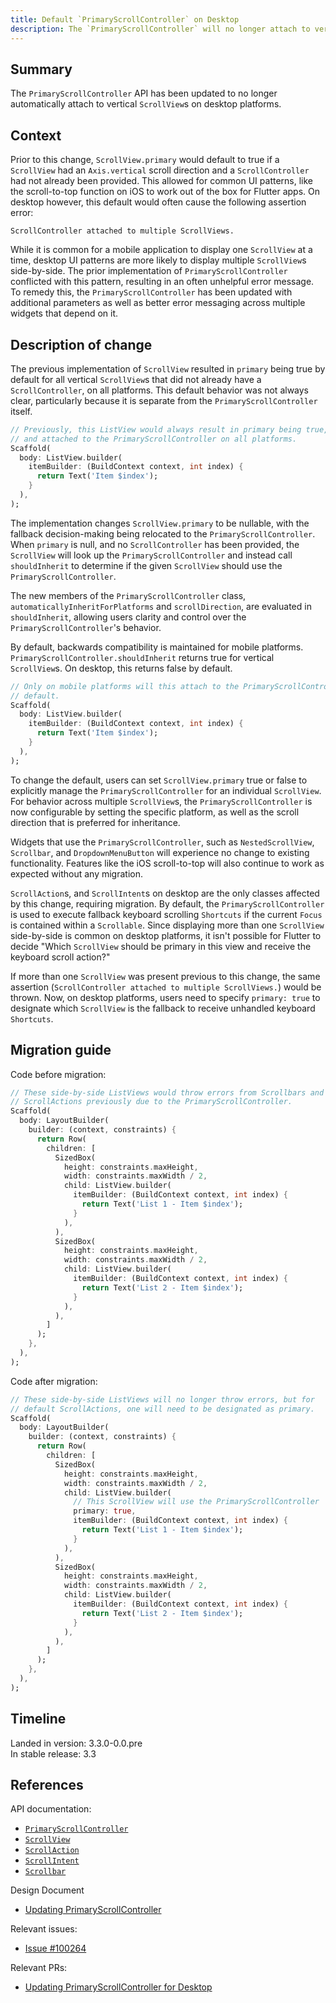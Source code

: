 ```yaml
---
title: Default `PrimaryScrollController` on Desktop
description: The `PrimaryScrollController` will no longer attach to vertical `ScrollView`s automatically on Desktop.
---
```


## Summary

The `PrimaryScrollController` API has been updated to no longer automatically
attach to vertical `ScrollView`s on desktop platforms.

## Context

Prior to this change, `ScrollView.primary` would default to true if a
`ScrollView` had an `Axis.vertical` scroll direction and a `ScrollController`
had not already been provided. This allowed for common UI patterns, like the
scroll-to-top function on iOS to work out of the box for Flutter apps.
On desktop however, this default would often cause the following assertion error:

```
ScrollController attached to multiple ScrollViews.
```

While it is common for a mobile application to display one `ScrollView` at a time,
desktop UI patterns are more likely to display multiple `ScrollView`s
side-by-side. The prior implementation of `PrimaryScrollController` conflicted
with this pattern, resulting in an often unhelpful error message. To remedy this,
the `PrimaryScrollController` has been updated with additional parameters as
well as better error messaging across multiple widgets that depend on it.

## Description of change

The previous implementation of `ScrollView` resulted in `primary` being true by
default for all vertical `ScrollView`s that did not already have a
`ScrollController`, on all platforms. This default behavior was not always clear,
particularly because it is separate from the `PrimaryScrollController` itself.

<!-- skip -->
```dart
// Previously, this ListView would always result in primary being true,
// and attached to the PrimaryScrollController on all platforms.
Scaffold(
  body: ListView.builder(
    itemBuilder: (BuildContext context, int index) {
      return Text('Item $index');
    }
  ),
);
```

The implementation changes `ScrollView.primary` to be nullable, with the fallback
decision-making being relocated to the `PrimaryScrollController`.
When `primary` is null, and no `ScrollController` has been provided, the `ScrollView`
will look up the `PrimaryScrollController` and instead call `shouldInherit` to
determine if the given `ScrollView` should use the `PrimaryScrollController`.

The new members of the `PrimaryScrollController` class,
`automaticallyInheritForPlatforms` and `scrollDirection`, are evaluated in
`shouldInherit`, allowing users clarity and control over the
`PrimaryScrollController`'s behavior.

By default, backwards compatibility is maintained for mobile platforms.
`PrimaryScrollController.shouldInherit` returns true for vertical
`ScrollView`s. On desktop, this returns false by default.

<!-- skip -->
```dart
// Only on mobile platforms will this attach to the PrimaryScrollController by
// default.
Scaffold(
  body: ListView.builder(
    itemBuilder: (BuildContext context, int index) {
      return Text('Item $index');
    }
  ),
);
```

To change the default, users can set `ScrollView.primary` true or false to
explicitly manage the `PrimaryScrollController` for an individual `ScrollView`.
For behavior across multiple `ScrollView`s, the `PrimaryScrollController` is now
configurable by setting the specific platform, as well as the scroll direction
that is preferred for inheritance.

Widgets that use the `PrimaryScrollController`, such as `NestedScrollView`,
`Scrollbar`, and `DropdownMenuButton` will experience no change to existing
functionality. Features like the iOS scroll-to-top will also continue to work as
expected without any migration.

`ScrollAction`s, and `ScrollIntent`s on desktop are the only classes affected by
this change, requiring migration. By default, the `PrimaryScrollController` is
used to execute fallback keyboard scrolling `Shortcuts` if the current `Focus` is
contained within a `Scrollable`. Since displaying more than one `ScrollView`
side-by-side is common on desktop platforms, it isn't possible for
Flutter to decide "Which `ScrollView` should be primary in this view and receive
the keyboard scroll action?"

If more than one `ScrollView` was present previous to this change, the same
assertion (`ScrollController attached to multiple ScrollViews.`) would be thrown.
Now, on desktop platforms, users need to specify `primary: true` to
designate which `ScrollView` is the fallback to receive unhandled keyboard
`Shortcuts`.

## Migration guide

Code before migration:

<!-- skip -->
```dart
// These side-by-side ListViews would throw errors from Scrollbars and
// ScrollActions previously due to the PrimaryScrollController.
Scaffold(
  body: LayoutBuilder(
    builder: (context, constraints) {
      return Row(
        children: [
          SizedBox(
            height: constraints.maxHeight,
            width: constraints.maxWidth / 2,
            child: ListView.builder(
              itemBuilder: (BuildContext context, int index) {
                return Text('List 1 - Item $index');
              }
            ),
          ),
          SizedBox(
            height: constraints.maxHeight,
            width: constraints.maxWidth / 2,
            child: ListView.builder(
              itemBuilder: (BuildContext context, int index) {
                return Text('List 2 - Item $index');
              }
            ),
          ),
        ]
      );
    },
  ),
);
```

Code after migration:

<!-- skip -->
```dart
// These side-by-side ListViews will no longer throw errors, but for
// default ScrollActions, one will need to be designated as primary.
Scaffold(
  body: LayoutBuilder(
    builder: (context, constraints) {
      return Row(
        children: [
          SizedBox(
            height: constraints.maxHeight,
            width: constraints.maxWidth / 2,
            child: ListView.builder(
              // This ScrollView will use the PrimaryScrollController
              primary: true,
              itemBuilder: (BuildContext context, int index) {
                return Text('List 1 - Item $index');
              }
            ),
          ),
          SizedBox(
            height: constraints.maxHeight,
            width: constraints.maxWidth / 2,
            child: ListView.builder(
              itemBuilder: (BuildContext context, int index) {
                return Text('List 2 - Item $index');
              }
            ),
          ),
        ]
      );
    },
  ),
);
```

## Timeline

Landed in version: 3.3.0-0.0.pre  
In stable release: 3.3

## References

API documentation:
* [`PrimaryScrollController`][]
* [`ScrollView`][]
* [`ScrollAction`][]
* [`ScrollIntent`][]
* [`Scrollbar`][]

Design Document
* [Updating PrimaryScrollController][]

Relevant issues:
* [Issue #100264][]

Relevant PRs:
* [Updating PrimaryScrollController for Desktop][]

[`PrimaryScrollController`]: {{site.api}}/flutter/widgets/PrimaryScrollController-class.html
[`ScrollView`]: {{site.api}}/flutter/widgets/ScrollView-class.html
[`ScrollAction`]: {{site.api}}/flutter/widgets/ScrollAction-class.html
[`ScrollIntent`]: {{site.api}}/flutter/widgets/ScrollIntent-class.html
[`Scrollbar`]: {{site.api}}/flutter/material/Scrollbar-class.html
[Updating PrimaryScrollController]: https://docs.google.com/document/d/12OQx7h8UQzzAi0Kxh-saDC2dg7h2fghCCzwJ0ysPmZE/edit?usp=sharing&resourcekey=0-ATO-1Er3HO2HITm59I0IdA
[Issue #100264]: {{site.repo.flutter}}/issues/100264
[Updating PrimaryScrollController for Desktop]: {{site.repo.flutter}}/pull/102099
